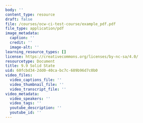 ```yaml
---
body: ''
content_type: resource
draft: false
file: /courses/ocw-ci-test-course/example_pdf.pdf
file_type: application/pdf
image_metadata:
  caption: ''
  credit: ''
  image-alt: ''
learning_resource_types: []
license: https://creativecommons.org/licenses/by-nc-sa/4.0/
resourcetype: Document
title: 9.9 Solid State
uid: 60fcbd34-2dd0-40ca-bc7c-689b96d7c0b0
video_files:
  video_captions_file: ''
  video_thumbnail_file: ''
  video_transcript_file: ''
video_metadata:
  video_speakers: ''
  video_tags: ''
  youtube_description: ''
  youtube_id: ''
---
```

